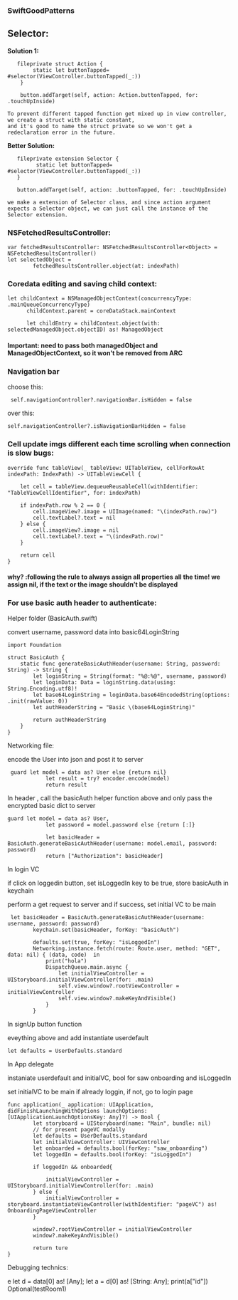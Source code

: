 ### SwiftGoodPatterns

## **Selector:**

**Solution 1:**

```
   fileprivate struct Action {
        static let buttonTapped= #selector(ViewController.buttonTapped(_:))
    }

    button.addTarget(self, action: Action.buttonTapped, for: .touchUpInside)
```

```
To prevent different tapped function get mixed up in view controller, we create a struct with static constant,
and it's good to name the struct private so we won't get a redeclaration error in the future.
```

**Better Solution:**

```
   fileprivate extension Selector {
         static let buttonTapped= #selector(ViewController.buttonTapped(_:))
   }

   button.addTarget(self, action: .buttonTapped, for: .touchUpInside)
```

```
we make a extension of Selector class, and since action argument expects a Selector object, we can just call the instance of the Selector extension.
```

### NSFetchedResultsController:

```
var fetchedResultsController: NSFetchedResultsController<Object> = NSFetchedResultsController()
let selectedObject =
        fetchedResultsController.object(at: indexPath)
```

### Coredata editing and saving child context:

```
let childContext = NSManagedObjectContext(concurrencyType: .mainQueueConcurrencyType)
      childContext.parent = coreDataStack.mainContext

      let childEntry = childContext.object(with: selectedManagedObject.objectID) as! ManagedObject
```

#### Important: need to pass both managedObject and ManagedObjectContext, so it won't be removed from ARC

### Navigation bar

choose this:

```
 self.navigationController?.navigationBar.isHidden = false
```

over this:

```
self.navigationController?.isNavigationBarHidden = false
```

### Cell update imgs different each time scrolling when connection is slow bugs:

```
override func tableView(_ tableView: UITableView, cellForRowAt indexPath: IndexPath) -> UITableViewCell {

    let cell = tableView.dequeueReusableCell(withIdentifier: "TableViewCellIdentifier", for: indexPath)

    if indexPath.row % 2 == 0 {
        cell.imageView?.image = UIImage(named: "\(indexPath.row)")
        cell.textLabel?.text = nil
    } else {
        cell.imageView?.image = nil
        cell.textLabel?.text = "\(indexPath.row)"
    }

    return cell
}
```

#### why? :following the rule to always assign all properties all the time!  we assign nil, if the text or the image shouldn’t be displayed



### For use basic auth header to authenticate:

Helper folder \(BasicAuth.swift\)

convert username, password data into basic64LoginString

```
import Foundation

struct BasicAuth {
    static func generateBasicAuthHeader(username: String, password: String) -> String {
        let loginString = String(format: "%@:%@", username, password)
        let loginData: Data = loginString.data(using: String.Encoding.utf8)!
        let base64LoginString = loginData.base64EncodedString(options: .init(rawValue: 0))
        let authHeaderString = "Basic \(base64LoginString)"
        
        return authHeaderString
    }
}
```

Networking file:

encode the User into json and post it to server

```
 guard let model = data as? User else {return nil}
            let result = try? encoder.encode(model)
            return result
```

In header , call the basicAuth helper function above and only pass the encrypted basic dict to server

```
guard let model = data as? User,
            let password = model.password else {return [:]}
            
            let basicHeader = BasicAuth.generateBasicAuthHeader(username: model.email, password: password)
            return ["Authorization": basicHeader]
```

In login VC

if click on loggedin button, set isLoggedIn key to be true, store basicAuth in keychain

perform a get request to server and if success, set initial VC to be main 

```
 let basicHeader = BasicAuth.generateBasicAuthHeader(username: username, password: password)
        keychain.set(basicHeader, forKey: "basicAuth")
        
        defaults.set(true, forKey: "isLoggedIn")
        Networking.instance.fetch(route: Route.user, method: "GET", data: nil) { (data, code)  in
            print("hola")
            DispatchQueue.main.async {
                let initialViewController = UIStoryboard.initialViewController(for: .main)
                self.view.window?.rootViewController = initialViewController
                self.view.window?.makeKeyAndVisible()
            }
        }

```

In signUp button function

eveything above and add instantiate userdefault

```
let defaults = UserDefaults.standard
```

In App delegate

instaniate userdefault and initialVC, bool for saw onboarding and isLoggedIn

set initialVC to be main if already loggin, if not, go to login page

```
func application(_ application: UIApplication, didFinishLaunchingWithOptions launchOptions: [UIApplicationLaunchOptionsKey: Any]?) -> Bool {
        let storyboard = UIStoryboard(name: "Main", bundle: nil)
        // for present pageVC modally
        let defaults = UserDefaults.standard
        let initialViewController: UIViewController
        let onboarded = defaults.bool(forKey: "saw_onboarding")
        let loggedIn = defaults.bool(forKey: "isLoggedIn")
        
        if loggedIn && onboarded{
            
            initialViewController = UIStoryboard.initialViewController(for: .main)
        } else {
            initialViewController = storyboard.instantiateViewController(withIdentifier: "pageVC") as! OnboardingPageViewController
        }
        
        window?.rootViewController = initialViewController
        window?.makeKeyAndVisible()
        
        return ture
}
```
Debugging technics:

 e let d = data[0] as! [Any]; let a = d[0] as! [String: Any]; print(a["id"])
Optional(testRoom1)


